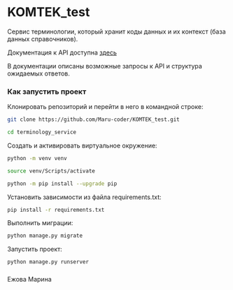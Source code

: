# KOMTEK_test
Сервис терминологии, который хранит коды данных и их контекст (база данных справочников).

Документация к API доступна [здесь](http://127.0.0.1:8000/swagger/)

В документации описаны возможные запросы к API и структура ожидаемых ответов.

### Как запустить проект

Клонировать репозиторий и перейти в него в командной строке:

```bash
git clone https://github.com/Maru-coder/KOMTEK_test.git
```

```bash
cd terminology_service
```

Cоздать и активировать виртуальное окружение:

```bash
python -m venv venv
```

```bash
source venv/Scripts/activate
```

```bash
python -m pip install --upgrade pip
```

Установить зависимости из файла requirements.txt:

```bash
pip install -r requirements.txt
```

Выполнить миграции:

```bash
python manage.py migrate
```

Запустить проект:

```bash
python manage.py runserver
```

### 
Ежова Марина
